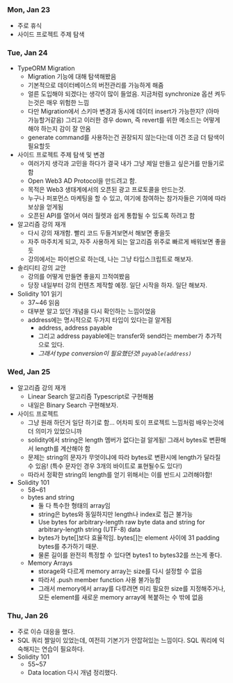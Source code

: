 ### Mon, Jan 23

- 주로 휴식
- 사이드 프로젝트 주제 탐색

### Tue, Jan 24

- TypeORM Migration
  - Migration 기능에 대해 탐색해봤음
  - 기본적으로 데이터베이스의 버전관리를 가능하게 해줌
  - 얼른 도입해야 되겠다는 생각이 많이 들었음. 지금처럼 synchronize 옵션 켜두는것은 매우 위험한 느낌
  - 다만 Migration에서 스키마 변경과 동시에 데이터 insert가 가능한지? (아마 가능할거같음) 그리고 이러한 경우 down, 즉 revert를 위한 메소드는 어떻게 해야 하는지 감이 잘 안옴
  - generate command를 사용하는건 권장되지 않는다는데 이건 조금 더 탐색이 필요할듯
- 사이드 프로젝트 주제 탐색 및 변경
  - 여러가지 생각과 고민을 하다가 결국 내가 그냥 제일 만들고 싶은거를 만들기로 함
  - Open Web3 AD Protocol을 만드려고 함.
  - 목적은 Web3 생태계에서의 오픈된 광고 프로토콜을 만드는것.
  - 누구나 퍼포먼스 마케팅을 할 수 있고, 여기에 참여하는 참가자들은 기여에 따라 보상을 얻게됨
  - 오픈된 API를 열어서 여러 월렛과 쉽게 통합될 수 있도록 하려고 함
- 알고리즘 강의 재개
  - 다시 강의 재개함. 빨리 코드 두들겨보면서 해보면 좋을듯
  - 자주 마주치게 되고, 자주 사용하게 되는 알고리즘 위주로 빠르게 배워보면 좋을듯
  - 강의에서는 파이썬으로 하는데, 나는 그냥 타입스크립트로 해보자.
- 솔리디티 강의 교안
  - 강의를 어떻게 만들면 좋을지 끄적여봤음
  - 당장 내일부터 강의 컨텐츠 제작할 예정. 일단 시작을 하자. 일단 해보자.
- Solidity 101 읽기
  - 37~46 읽음
  - 대부분 알고 있던 개념을 다시 확인하는 느낌이었음
  - address에는 명시적으로 두가지 타입이 있다는걸 알게됨
    - address, address payable
    - 그리고 address payable에는 transfer와 send라는 member가 추가적으로 있다.
    - _그래서 type conversion이 필요했던것! `payable(address)`_

### Wed, Jan 25

- 알고리즘 강의 재개
  - Linear Search 알고리즘 Typescript로 구현해봄
  - 내일은 Binary Search 구현해보자.
- 사이드 프로젝트
  - 그냥 원래 하던거 일단 하기로 함... 어차피 토이 프로젝트 느낌처럼 배우는것에 더 의미가 있었으니까
  - solidity에서 string은 length 멤버가 없다는걸 알게됨! 그래서 bytes로 변환해서 length를 계산해야 함
  - 문제는 string의 문자가 무엇이냐에 따라 bytes로 변환시에 length가 달라질 수 있음! (특수 문자인 경우 3개의 바이트로 표현될수도 있다!)
  - 따라서 정확한 string의 length를 얻기 위해서는 이를 반드시 고려해야함!
- Solidity 101
  - 58~61
  - bytes and string
    - 둘 다 특수한 형태의 array임
    - string은 bytes와 동일하지만 length나 index로 접근 불가능
    - Use bytes for arbitrary-length raw byte data and string for arbitrary-length string (UTF-8) data
    - bytes가 byte[]보다 효율적임. bytes[]는 element 사이에 31 padding bytes를 추가하기 때문.
    - 물론 길이를 완전히 특정할 수 있다면 bytes1 to bytes32를 쓰는게 좋다.
  - Memory Arrays
    - storage와 다르게 memory array는 size를 다시 설정할 수 없음
    - 따라서 .push member function 사용 불가능함
    - 그래서 memory에서 array를 다루려면 미리 필요한 size를 지정해주거나, 모든 element를 새로운 memory array에 복붙하는 수 밖에 없음

### Thu, Jan 26

- 주로 이슈 대응을 했다.
- SQL 쿼리 짤일이 있었는데, 여전히 기본기가 안잡혀있는 느낌이다. SQL 쿼리에 익숙해지는 연습이 필요하다.
- Solidity 101
  - 55~57
  - Data location 다시 개념 정리했다.
